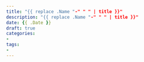 ```yaml
---
title: "{{ replace .Name "-" " " | title }}"
description: "{{ replace .Name "-" " " | title }}"
date: {{ .Date }}
draft: true
categories:
-
tags:
-
---
```

